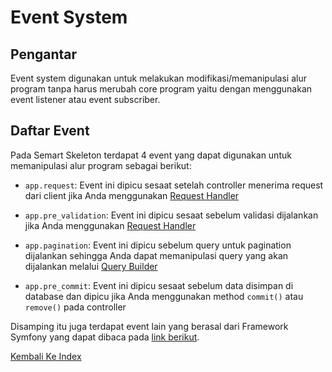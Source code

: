 # Event System

## Pengantar

Event system digunakan untuk melakukan modifikasi/memanipulasi alur program tanpa harus merubah core program yaitu dengan menggunakan event listener atau event subscriber. 

## Daftar Event

Pada Semart Skeleton terdapat 4 event yang dapat digunakan untuk memanipulasi alur program sebagai berikut:

- `app.request`: Event ini dipicu sesaat setelah controller menerima request dari client jika Anda menggunakan [Request Handler](../src/Request/RequestHandler.php)  

- `app.pre_validation`: Event ini dipicu sesaat sebelum validasi dijalankan jika Anda menggunakan [Request Handler](../src/Request/RequestHandler.php)

- `app.pagination`: Event ini dipicu sebelum query untuk pagination dijalankan sehingga Anda dapat memanipulasi query yang akan dijalankan melalui [Query Builder](https://www.doctrine-project.org/projects/doctrine-orm/en/2.6/reference/query-builder.html) 

- `app.pre_commit`: Event ini dipicu sesaat sebelum data disimpan di database dan dipicu jika Anda menggunakan method `commit()` atau `remove()` pada controller

Disamping itu juga terdapat event lain yang berasal dari Framework Symfony yang dapat dibaca pada [link berikut](https://symfony.com/doc/current/reference/events.html).


[Kembali Ke Index](README.md)
